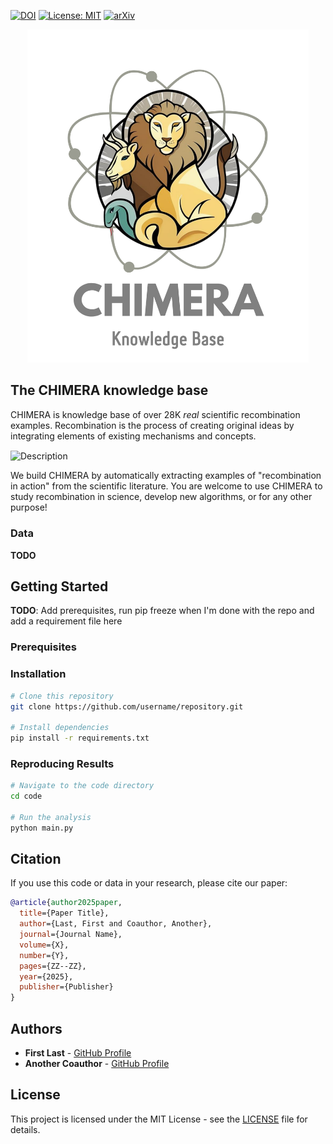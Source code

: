 
[![DOI](https://img.shields.io/badge/DOI-10.XXXX/XXXXX-blue.svg)](https://doi.org/10.XXXX/XXXXX)
[![License: MIT](https://img.shields.io/badge/License-MIT-yellow.svg)](https://opensource.org/licenses/MIT)
[![arXiv](https://img.shields.io/badge/arXiv-XXXX.XXXXX-b31b1b.svg)](https://arxiv.org/abs/XXXX.XXXXX)

[//]: # (<h1 align="center">CHIMERA: A Knowledge Base of Idea Recombination in Scientific Literature</h1>)

<p align="center">
  <img src="kb_logo.svg" alt="Centered Image" width="450" />
</p>

## The CHIMERA knowledge base
CHIMERA is knowledge base of over 28K _real_ scientific recombination examples. 
Recombination is the process of creating original ideas by integrating elements of existing mechanisms and concepts.

<img src="recombination_example.svg" alt="Description" width="700" align="center"/>

We build CHIMERA by automatically extracting examples of "recombination in action" from the scientific literature. You are welcome to use CHIMERA to study recombination in science, develop new algorithms, or for any other purpose!

### Data
**TODO**
## Getting Started
**TODO**: Add prerequisites, run pip freeze when I'm done with the repo and add a requirement file here

### Prerequisites

### Installation

```bash
# Clone this repository
git clone https://github.com/username/repository.git

# Install dependencies
pip install -r requirements.txt
```

### Reproducing Results

```bash
# Navigate to the code directory
cd code

# Run the analysis
python main.py
```

##  Citation

If you use this code or data in your research, please cite our paper:

```bibtex
@article{author2025paper,
  title={Paper Title},
  author={Last, First and Coauthor, Another},
  journal={Journal Name},
  volume={X},
  number={Y},
  pages={ZZ--ZZ},
  year={2025},
  publisher={Publisher}
}
```

## Authors

- **First Last** - [GitHub Profile](https://github.com/username)
- **Another Coauthor** - [GitHub Profile](https://github.com/coauthor)

## License

This project is licensed under the MIT License - see the [LICENSE](LICENSE) file for details.
